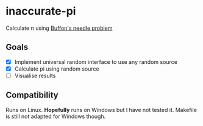 # inaccurate-pi

Calculate π using
[Buffon's needle problem](https://en.wikipedia.org/wiki/Buffon%27s_needle_problem)

## Goals

- [x] Implement universal random interface to use any random source
- [x] Calculate pi using random source
- [ ] Visualise results

## Compatibility

Runs on Linux. **Hopefully** runs on Windows but I have not tested it.
Makefile is still not adapted for Windows though.
